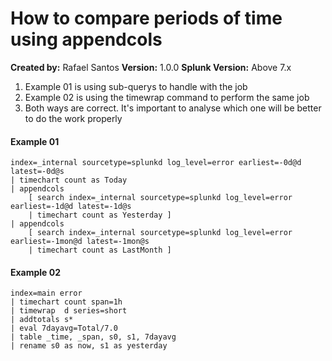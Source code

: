 # How to compare periods of time using appendcols
**Created by:** Rafael Santos
**Version:** 1.0.0
**Splunk Version:** Above 7.x

1. Example 01 is using sub-querys to handle with the job
2. Example 02 is using the timewrap command to perform the same job
3. Both ways are correct. It's important to analyse which one will be better to do the work properly

#### Example 01
```
index=_internal sourcetype=splunkd log_level=error earliest=-0d@d latest=-0d@s 
| timechart count as Today 
| appendcols 
    [ search index=_internal sourcetype=splunkd log_level=error earliest=-1d@d latest=-1d@s 
    | timechart count as Yesterday ] 
| appendcols 
    [ search index=_internal sourcetype=splunkd log_level=error earliest=-1mon@d latest=-1mon@s 
    | timechart count as LastMonth ]
```

#### Example 02
```
index=main error
| timechart count span=1h
| timewrap  d series=short
| addtotals s*
| eval 7dayavg=Total/7.0
| table _time, _span, s0, s1, 7dayavg
| rename s0 as now, s1 as yesterday
```
